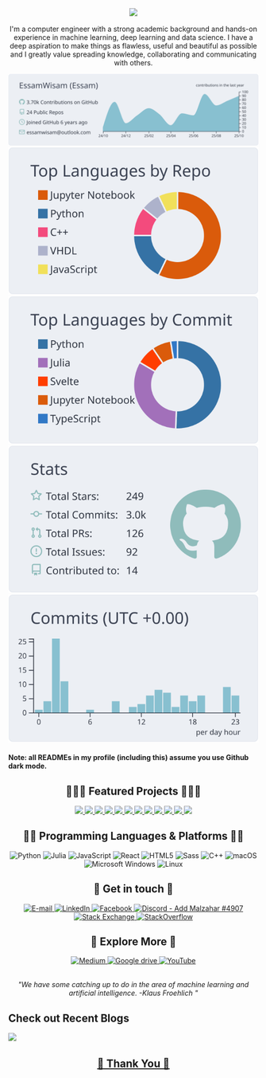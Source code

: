 <div align='center'>
  
<img src="https://capsule-render.vercel.app/api?type=waving&height=200&text=Hello,%20I'm%20Essam!&fontAlign=40&fontAlignY=40&color=0:E00F00,100:a823a8&fontColor=ffffff"/>

  </div>
  <p align='center'> I'm a computer engineer with a strong academic background and hands-on experience in machine learning, deep learning and data science. I have a deep aspiration to make things as flawless, useful and beautiful as possible and I greatly value spreading knowledge, collaborating and communicating with others.
   </p>

<div align='center'>
  
[![](https://raw.githubusercontent.com/EssamWisam/temp/master/profile-summary-card-output/nord_bright/0-profile-details.svg)](https://github.com/vn7n24fzkq/github-profile-summary-cards)
[![](https://raw.githubusercontent.com/EssamWisam/temp/master/profile-summary-card-output/nord_bright/1-repos-per-language.svg)](https://github.com/vn7n24fzkq/github-profile-summary-cards) [![](https://raw.githubusercontent.com/EssamWisam/temp/master/profile-summary-card-output/nord_bright/2-most-commit-language.svg)](https://github.com/vn7n24fzkq/github-profile-summary-cards)
[![](https://raw.githubusercontent.com/EssamWisam/temp/master/profile-summary-card-output/nord_bright/3-stats.svg)](https://github.com/vn7n24fzkq/github-profile-summary-cards) [![](https://raw.githubusercontent.com/EssamWisam/temp/master/profile-summary-card-output/nord_bright/4-productive-time.svg)](https://github.com/vn7n24fzkq/github-profile-summary-cards)

</div>

  #### Note: all READMEs in my profile (including this) assume you use Github dark mode. 

<div align='center'> 
  <h2> 👨🏻‍🔧 Featured Projects  👩🏻‍🔬</h2>
  <a href="https://github.com/TheBotiverse/Botiverse" >
<img height="80" src="https://github.com/EssamWisam/EssamWisam/assets/49572294/7418d7af-f5d1-4258-8516-768bebc5012e"/>
  </a>
  
  <a href="https://github.com/EssamWisam/MLPath" >
  <img height="80" src="https://github.com/EssamWisam/EssamWisam/assets/49572294/c322cdb4-65d6-4d3a-bdbd-e69f198953b5"/>
  </a>
  
  <a href="https://github.com/EssamWisam/Daily-Chronicle-ReactNative" >
  <img height="75" src="https://github.com/EssamWisam/EssamWisam/assets/49572294/79b156c0-91fd-4c60-a588-defa21056c98"/>
  </a>

  <a href="https://github.com/radwaahmed2132000/Auto-Grader" >
     <img height="75" src="https://github.com/EssamWisam/EssamWisam/assets/49572294/9d7449d6-444f-46ad-a576-83f6d760b176"/>
  </a>

  <a href="https://github.com/abdullahalshawafi/Mathemati_">
    <img height="110" src="https://github.com/EssamWisam/EssamWisam/assets/49572294/36b3b09f-53ff-45c0-9b8a-14d7c35a9659"/>
  </a>
    <a href="https://github.com/reem-atalah/Titanic-Dispute_Assembly" title="Can't play this on PS5 just yet.">
    <img height="110" src="https://github.com/EssamWisam/EssamWisam/assets/49572294/f4a98c65-b5e6-429d-aa00-d5adf681f620"/>
  </a>
    <a href="https://github.com/EssamWisam/Select-Asterisk">
  <img height="82" src="https://github.com/EssamWisam/EssamWisam/assets/49572294/4a1c3845-f832-40d5-8179-48f50e090af3"/>
  </a>
  <a href="https://github.com/SE-Project-CMP-Tumbler/SE-Project-CMP-Front-end">
    <img height="82" src="https://github.com/EssamWisam/EssamWisam/assets/49572294/6d6b3709-51bb-47b4-a7bf-61fc6745aa2e"/>
    </a>

  
  <a href="https://github.com/EssamWisam/Breaking-RSA-With-Math">
<img height="71" src="https://github.com/EssamWisam/EssamWisam/assets/49572294/b6be8ea9-1c60-47e4-ae98-fdfa17808824"/>

  </a>
    <a href="https://github.com/AhmadJamal01/Galaxy-Surfers">
<img height="71" src="https://github.com/EssamWisam/EssamWisam/assets/49572294/71be96fa-ae20-4b6c-975b-1d9948e28549"/>
    </a>
      
  <a href="https://github.com/KeyTeachingKnowledge/Quizzery-React-Native">
    <img height="85" src="https://github.com/EssamWisam/EssamWisam/assets/49572294/d1226d3e-9684-4d30-af91-b6b5a3657753"/>
  </a>
  <a href="https://github.com/CompetitionPortal-Developers/Solvee">
    <img height="85" src="https://github.com/EssamWisam/EssamWisam/assets/49572294/21a53205-ea2c-40ac-b842-39101d5cbd93"/>
  </a>
</div>

<div align='center'>
    <h2> 👨‍💻 Programming Languages & Platforms 👩‍💻 </h2>
      <img src="https://edent.github.io/SuperTinyIcons/images/svg/python.svg" width="50" title="Python" />
        <img src="https://edent.github.io/SuperTinyIcons/images/svg/julia.svg" width="50" title="Julia" />
        <img src="https://edent.github.io/SuperTinyIcons/images/svg/javascript.svg" width="50" title="JavaScript" />
          <img src="https://edent.github.io/SuperTinyIcons/images/svg/react.svg" width="50" title="React" />
        <img src="https://edent.github.io/SuperTinyIcons/images/svg/html5.svg" width="50" title="HTML5" />
  <img src="https://edent.github.io/SuperTinyIcons/images/svg/sass.svg" width="50" title="Sass" />
  <img src="https://edent.github.io/SuperTinyIcons/images/svg/cplusplus.svg" width="50" title="C++"/>


<img src="https://edent.github.io/SuperTinyIcons/images/svg/macos.svg" width="50" title="macOS"/>
<img src="https://edent.github.io/SuperTinyIcons/images/svg/windows.svg" width="50" title="Microsoft Windows" />
<img src="https://edent.github.io/SuperTinyIcons/images/svg/linux.svg" width="50" title="Linux" />
</div>


  <div align='center'>
   <h2> 💬 Get in touch 💬 </h2>
  <a href="mailto: essamwisam@outlook.com"> 
  <img src="https://edent.github.io/SuperTinyIcons/images/svg/email.svg" width="50" title="E-mail" />
  </a>
    <a href="https://www.linkedin.com/in/essamwisam/"> 
  <img src="https://edent.github.io/SuperTinyIcons/images/svg/linkedin.svg" width="50" title="LinkedIn" />
        </a>
    <a href="https://www.facebook.com/EssamWsam/"> 
  <img src="https://edent.github.io/SuperTinyIcons/images/svg/facebook.svg" width="50" title="Facebook" />
        </a>
      <a href=""> 
<img src="https://edent.github.io/SuperTinyIcons/images/svg/discord.svg" width="50" title="Discord - Add Malzahar #4907" />
          </a>
        <a href="https://stackexchange.com/users/11739301/malzahar"> 
<img src="https://edent.github.io/SuperTinyIcons/images/svg/stackexchange.svg" width="50" title="Stack Exchange" />
            </a>
         <a href="https://stackoverflow.com/users/13076747/essam"> 
 <img src="https://edent.github.io/SuperTinyIcons/images/svg/stackoverflow.svg" width="50" title="StackOverflow" />
             </a>
  </div>

<div align='center'>
   <h2> 🌌 Explore More 🌌 </h2>
  
  <a href="https://essamamin99.medium.com/">
   <img src="https://edent.github.io/SuperTinyIcons/images/svg/medium.svg" width="50" title="Medium" />
  </a>
  <a href="https://drive.google.com/drive/folders/1qnVLYeB8J3iT8yGGWpyhPE2nYT3nYQ15?usp=sharing">
<img src="https://edent.github.io/SuperTinyIcons/images/svg/google_drive.svg" width="50" title="Google drive" />
  </a>
  <a href="https://www.youtube.com/channel/UCP9Lx4AHWhjFkewMT3zrRpA">
<img src="https://edent.github.io/SuperTinyIcons/images/svg/youtube.svg" width="50" title="YouTube" />
  </a>


  </div>
<br>
<p align='center'><i > "We have some catching up to do in the area of machine learning and artificial intelligence. -Klaus Froehlich
" </i></p>
  
 ## Check out Recent Blogs
  
 <a target="_blank" href="https://medium.com/me/stories/public"><img width='1000px' src="https://github-readme-medium-recent-article.vercel.app/medium/@essamwissam/0" > 
 

  
  <div align='center'>
   <h2> 💖 Thank You 💖 </h2>

  </div>



